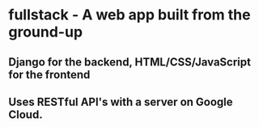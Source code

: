 # fullstack - A web app built from the ground-up
## Django for the backend, HTML/CSS/JavaScript for the frontend
## Uses RESTful API's with a server on Google Cloud.
